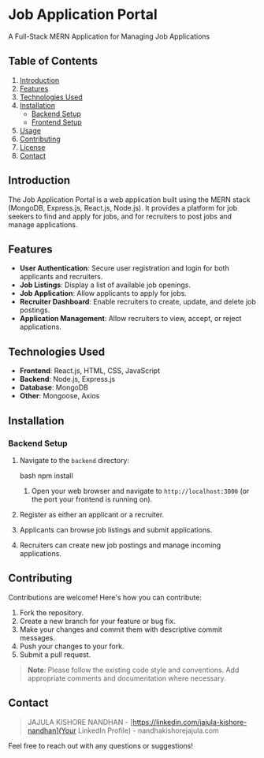 # Job Application Portal

A Full-Stack MERN Application for Managing Job Applications

## Table of Contents

1.  [Introduction](#introduction)
2.  [Features](#features)
3.  [Technologies Used](#technologies-used)
4.  [Installation](#installation)
    *   [Backend Setup](#backend-setup)
    *   [Frontend Setup](#frontend-setup)
5.  [Usage](#usage)
6.  [Contributing](#contributing)
7.  [License](#license)
8.  [Contact](#contact)

## Introduction

The Job Application Portal is a web application built using the MERN stack (MongoDB, Express.js, React.js, Node.js). It provides a platform for job seekers to find and apply for jobs, and for recruiters to post jobs and manage applications.

## Features

*   **User Authentication**: Secure user registration and login for both applicants and recruiters.
*   **Job Listings**: Display a list of available job openings.
*   **Job Application**: Allow applicants to apply for jobs.
*   **Recruiter Dashboard**: Enable recruiters to create, update, and delete job postings.
*   **Application Management**: Allow recruiters to view, accept, or reject applications.

## Technologies Used

*   **Frontend**: React.js, HTML, CSS, JavaScript
*   **Backend**: Node.js, Express.js
*   **Database**: MongoDB
*   **Other**: Mongoose, Axios

## Installation

### Backend Setup

1.  Navigate to the `backend` directory:

    bash
    npm install
    1.  Open your web browser and navigate to `http://localhost:3000` (or the port your frontend is running on).
2.  Register as either an applicant or a recruiter.
3.  Applicants can browse job listings and submit applications.
4.  Recruiters can create new job postings and manage incoming applications.

## Contributing

Contributions are welcome! Here's how you can contribute:

1.  Fork the repository.
2.  Create a new branch for your feature or bug fix.
3.  Make your changes and commit them with descriptive commit messages.
4.  Push your changes to your fork.
5.  Submit a pull request.

> **Note**: Please follow the existing code style and conventions.  Add appropriate comments and documentation where necessary.


## Contact
>
> JAJULA KISHORE NANDHAN - [https://linkedin.com/jajula-kishore-nandhan](Your LinkedIn Profile) - nandhakishorejajula.com

Feel free to reach out with any questions or suggestions!
